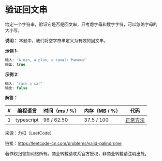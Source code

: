# 验证回文串

给定一个字符串，验证它是否是回文串，只考虑字母和数字字符，可以忽略字母的大小写。

**说明：** 本题中，我们将空字符串定义为有效的回文串。

**示例 1:**

``` javascript
输入: "A man, a plan, a canal: Panama"
输出: true
```

**示例 2:**

``` javascript
输入: "race a car"
输出: false
```

**解答：**

**#**|**编程语言**|**时间（ms / %）**|**内存（MB / %）**|**代码**
--|--|--|--|--
1|typescript|96 / 62.50|37.5 / 100|[正常方法](./typescript/ac_v1.ts)

来源：力扣（LeetCode）

链接：https://leetcode-cn.com/problems/valid-palindrome

著作权归领扣网络所有。商业转载请联系官方授权，非商业转载请注明出处。
